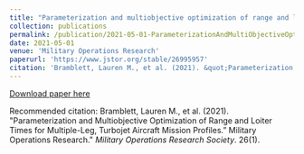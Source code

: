 ```yaml
---
title: "Parameterization and multiobjective optimization of range and loiter times for multiple-leg, turbojet aircraft mission profiles"
collection: publications
permalink: /publication/2021-05-01-ParameterizationAndMultiObjectiveOptimization
date: 2021-05-01
venue: 'Military Operations Research'
paperurl: 'https://www.jstor.org/stable/26995957'
citation: 'Bramblett, Lauren M., et al. (2021). &quot;Parameterization and Multiobjective Optimization of Range and Loiter Times for Multiple-Leg, Turbojet Aircraft Mission Profiles.&quot; <i>Military Operations Research Society</i>. 26(1).'
---
```


[Download paper here](http://academicpages.github.io/files/Mors.pdf)

Recommended citation: Bramblett, Lauren M., et al. (2021). "Parameterization and Multiobjective Optimization of Range and Loiter Times for Multiple-Leg, Turbojet Aircraft Mission Profiles.” Military Operations Research.&quot; <i>Military Operations Research Society</i>. 26(1).
